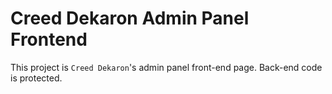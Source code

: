 # Creed Dekaron Admin Panel Frontend

This project is `Creed Dekaron`'s admin panel front-end page. Back-end code is protected.
                      